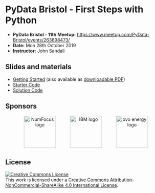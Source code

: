 # PyData Bristol - First Steps with Python

* **PyData Bristol - 11th Meetup:** https://www.meetup.com/PyData-Bristol/events/263898473/
* **Date:** Mon 28th October 2019
* **Instructor:** John Sandall

## Slides and materials
- [Getting Started][getting-started] (also available as [downloadable PDF](getting-started-pdf))
- [Starter Code][starter-code]
- [Solution Code][solution-code]

[getting-started]:  ./PyData%20Bristol%20-%20First%20Steps%20with%20Python%20-%20October%202019%20-%20Getting%20Started.ipynb
[getting-started-pdf]:  ./PyData%20Bristol%20-%20First%20Steps%20with%20Python%20-%20October%202019%20-%20Getting%20Started.pdf
[starter-code]: ./PyData%20Bristol%20-%20First%20Steps%20with%20Python%20-%20October%202019%20-%20Starter%20Code.ipynb
[solution-code]: ./PyData%20Bristol%20-%20First%20Steps%20with%20Python%20-%20October%202019%20-%20Solution%20Code.ipynb

## Sponsors

<p align="center">
  <a href="https://www.numfocus.org/"><img alt='NumFocus logo' src="../images/numfocus_logo.png" hspace="20" height="100"/></a>
  <a href="https://www.meetup.com/IBM-Code-Bristol/"><img alt='IBM logo' src="../images/IBM.jpg" hspace="20" height="100"/></a>
  <a href="https://www.ovoenergy.com/careers/vacancies"><img alt='ovo energy logo' src="../images/ovo_energy_logo.jpg" hspace="20" height="100"/></a>
</p>

## License

<a rel="license" href="http://creativecommons.org/licenses/by-nc-sa/4.0/"><img alt="Creative Commons License" style="border-width:0" src="https://i.creativecommons.org/l/by-nc-sa/4.0/88x31.png" /></a><br />This work is licensed under a <a rel="license" href="http://creativecommons.org/licenses/by-nc-sa/4.0/">Creative Commons Attribution-NonCommercial-ShareAlike 4.0 International License</a>.

